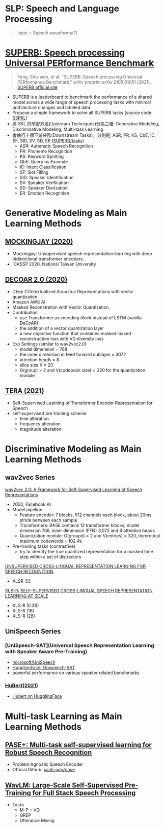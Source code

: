 # SLP: Speech and Language Processing
> Input = Speech waveforms(?)

# [SUPERB: Speech processing Universal PERformance Benchmark](https://arxiv.org/pdf/2105.01051.pdf)
> Yang, Shu-wen, et al. "SUPERB: Speech processing Universal PERformance Benchmark." arXiv preprint arXiv:2105.01051 (2021).
> [SUPERB official site](https://superbbenchmark.org/)
- SUPERB is a leaderboard to benchmark the performance of a shared model across a wide range of speech processing tasks with minimal architecture changes and labeled data
- Propose a simple framework to solve all SUPERB tasks (source code: [S3PRL](https://github.com/s3prl/s3prl))
- 將 SSL 的學習方法(Upstream Techniques)分為三種: Generative Modeling, Discriminative Modeling, Multi-task Learning
- 會執行十個下游任務(Downstream Tasks)，分別是: ASR, PR, KS, QbE, IC, SF, SID, SV, SD, ER ([SUPERB/tasks](https://superbbenchmark.org/tasks))
  - ASR: Automatic Speech Recognition
  - PR: Phoneme Recognition
  - KS: Keyword Spotting
  - QbE: Query by Example
  - IC: Intent Classification
  - SF: Slot Filling
  - SID: Speaker Identification
  - SV: Speaker Verification
  - SD: Speaker Diarization
  - ER: Emotion Recognition

# Generative Modeling as Main Learning Methods

## [MOCKINGJAY (2020)](https://arxiv.org/pdf/1910.12638.pdf)
- Mockingjay: Unsupervised speech representation learning with deep bidirectional transformer encoders.
- ICASSP 2020, National Taiwan University

## [DECOAR 2.0 (2020)](https://arxiv.org/pdf/2012.06659.pdf)
- DEep COntextualized Acoustuc Representations with vector quantization
- Amazon AWS AI
- Masked Reconstration with Vector Quantization
- Contribution
  - use Transformer as encoding block instead of LSTM (vanilla DeCoAR)
  - the addition of a vector quantization layer
  - a new objective function that combines masked-based reconstruction loss with VQ diversity loss
- Exp Settings (similar to wav2vec2.0)
  - model dimension = 768
  - the inner dimension in feed forward sublayer = 3072
  - attention heads = 8
  - slice size K = 20
  - G(group) = 2 and V(codebook size) = 320 for the quantization module

## [TERA (2021)](https://arxiv.org/pdf/2007.06028.pdf)
- Self-Supervised Learning of Transformer Encoder Representation for Speech
- self-supervised pre-training scheme
  - time alteration
  - frequency alteration
  - magnitude alteration

# Discriminative Modeling as Main Learning Methods

## wav2vec Series
[wav2vec 2.0: A Framework for Self-Supervised Learning of Speech Representations](https://arxiv.org/pdf/2006.11477.pdf)
- 2020, Facebook AI
- Model pipeline
  - Feature encoder: 7 blocks, 512 channels each block, about 20ms stride between each sample
  - Transformers: BASE contains 12 transformer blocks, model dimension 768, inner dimension (FFN) 3,072 and 8 attention heads
  - Quantization module: G(groupd) = 2 and V(entries) = 320, theoretical maximum codewords = 102.4k
- Pre-training tasks (contrastive)
  - try to identify the true quantized representation for a masked time step within a set of distractors

[UNSUPERVISED CROSS-LINGUAL REPRESENTATION LEARNING FOR SPEECH RECOGNITION](https://arxiv.org/pdf/2006.13979.pdf)
- XLSR-53

[XLS-R: SELF-SUPERVISED CROSS-LINGUAL SPEECH REPRESENTATION LEARNING AT SCALE](https://arxiv.org/pdf/2111.09296.pdf)
- XLS-R (0.3B)
- XLS-R (1B)
- XLS-R (2B)


## UniSpeech Series
### [UniSpeech-SAT](Universal Speech Representation Learning with Speaker Aware Pre-Training)
- [microsoft/UniSpeech](https://github.com/microsoft/UniSpeech)
- [HugglingFace: Unispeech-SAT](https://huggingface.co/transformers/model_doc/unispeech_sat.html)
- powerful performance on various speaker related benchmarks

### [HuBert(2021)](https://arxiv.org/abs/2106.07447)
- [Hubert on HugglingFace](https://huggingface.co/transformers/model_doc/hubert.html)


# Multi-task Learning as Main Learning Methods

## [PASE+: Multi-task self-supervised learning for Robust Speech Recognition](https://arxiv.org/abs/2001.09239)
- Problem Agnostic Speech Encoder
- Official Github: [santi-pdp/pase](https://github.com/santi-pdp/pase)

## [WavLM: Large-Scale Self-Supervised Pre-Training for Full Stack Speech Processing](https://arxiv.org/pdf/2110.13900.pdf)
- Tasks
  - M-P + VQ 
  - GREP
  - Utterance Mixing


